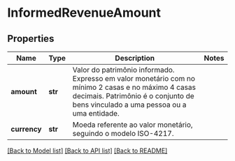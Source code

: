 # InformedRevenueAmount

## Properties
Name | Type | Description | Notes
------------ | ------------- | ------------- | -------------
**amount** | **str** | Valor do patrimônio informado. Expresso em valor monetário com no mínimo 2 casas e no máximo 4 casas decimais. Patrimônio é o conjunto de bens vinculado a uma pessoa ou a uma entidade.  | 
**currency** | **str** | Moeda referente ao valor monetário, seguindo o modelo ISO-4217. | 

[[Back to Model list]](../README.md#documentation-for-models) [[Back to API list]](../README.md#documentation-for-api-endpoints) [[Back to README]](../README.md)

